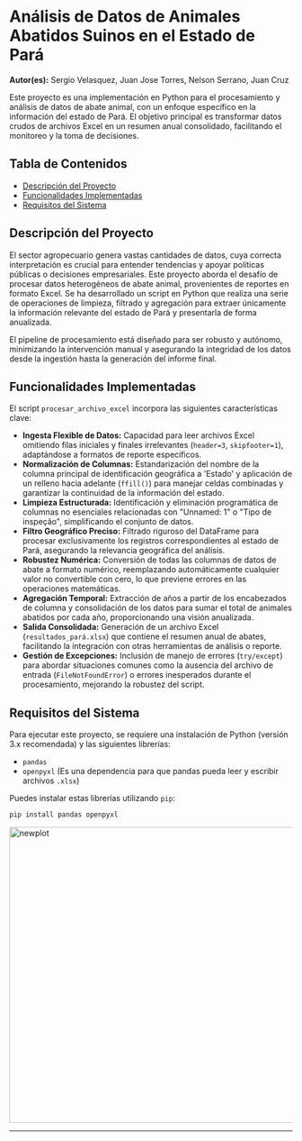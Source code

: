 # Análisis de Datos de  Animales Abatidos Suinos en el Estado de Pará

**Autor(es):** Sergio Velasquez, Juan Jose Torres, Nelson Serrano, Juan Cruz

Este proyecto es una implementación en Python para el procesamiento y análisis de datos de abate animal, con un enfoque específico en la información del estado de Pará. El objetivo principal es transformar datos crudos de archivos Excel en un resumen anual consolidado, facilitando el monitoreo y la toma de decisiones.

## Tabla de Contenidos

- [Descripción del Proyecto](#descripción-del-proyecto)
- [Funcionalidades Implementadas](#funcionalidades-implementadas)
- [Requisitos del Sistema](#requisitos-del-sistema)

## Descripción del Proyecto

El sector agropecuario genera vastas cantidades de datos, cuya correcta interpretación es crucial para entender tendencias y apoyar políticas públicas o decisiones empresariales. Este proyecto aborda el desafío de procesar datos heterogéneos de abate animal, provenientes de reportes en formato Excel. Se ha desarrollado un script en Python que realiza una serie de operaciones de limpieza, filtrado y agregación para extraer únicamente la información relevante del estado de Pará y presentarla de forma anualizada.

El pipeline de procesamiento está diseñado para ser robusto y autónomo, minimizando la intervención manual y asegurando la integridad de los datos desde la ingestión hasta la generación del informe final.



## Funcionalidades Implementadas

El script `procesar_archivo_excel` incorpora las siguientes características clave:

*   **Ingesta Flexible de Datos:** Capacidad para leer archivos Excel omitiendo filas iniciales y finales irrelevantes (`header=3`, `skipfooter=1`), adaptándose a formatos de reporte específicos.
*   **Normalización de Columnas:** Estandarización del nombre de la columna principal de identificación geográfica a 'Estado' y aplicación de un relleno hacia adelante (`ffill()`) para manejar celdas combinadas y garantizar la continuidad de la información del estado.
*   **Limpieza Estructurada:** Identificación y eliminación programática de columnas no esenciales relacionadas con "Unnamed: 1" o "Tipo de inspeção", simplificando el conjunto de datos.
*   **Filtro Geográfico Preciso:** Filtrado riguroso del DataFrame para procesar exclusivamente los registros correspondientes al estado de Pará, asegurando la relevancia geográfica del análisis.
*   **Robustez Numérica:** Conversión de todas las columnas de datos de abate a formato numérico, reemplazando automáticamente cualquier valor no convertible con cero, lo que previene errores en las operaciones matemáticas.
*   **Agregación Temporal:** Extracción de años a partir de los encabezados de columna y consolidación de los datos para sumar el total de animales abatidos por cada año, proporcionando una visión anualizada.
*   **Salida Consolidada:** Generación de un archivo Excel (`resultados_pará.xlsx`) que contiene el resumen anual de abates, facilitando la integración con otras herramientas de análisis o reporte.
*   **Gestión de Excepciones:** Inclusión de manejo de errores (`try/except`) para abordar situaciones comunes como la ausencia del archivo de entrada (`FileNotFoundError`) o errores inesperados durante el procesamiento, mejorando la robustez del script.

## Requisitos del Sistema

Para ejecutar este proyecto, se requiere una instalación de Python (versión 3.x recomendada) y las siguientes librerías:

*   `pandas`
*   `openpyxl` (Es una dependencia para que pandas pueda leer y escribir archivos `.xlsx`)

Puedes instalar estas librerías utilizando `pip`:

```bash
pip install pandas openpyxl
```

<img width="1454" height="525" alt="newplot" src="https://github.com/user-attachments/assets/a12ffa47-4851-418d-a007-cdaefe9b1a4d" />


---
